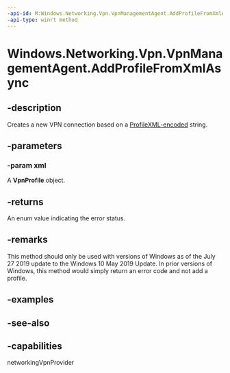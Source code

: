 ```yaml
---
-api-id: M:Windows.Networking.Vpn.VpnManagementAgent.AddProfileFromXmlAsync(System.String)
-api-type: winrt method
---
```


<!-- Method syntax
public Windows.Foundation.IAsyncOperation<Windows.Networking.Vpn.VpnManagementErrorStatus> AddProfileFromXmlAsync(System.String xml)
-->

# Windows.Networking.Vpn.VpnManagementAgent.AddProfileFromXmlAsync

## -description
Creates a new VPN connection based on a [ProfileXML-encoded](https://docs.microsoft.com/en-us/windows/client-management/mdm/vpnv2-profile-xsd) string.

## -parameters
### -param xml
A **VpnProfile** object.

## -returns
An enum value indicating the error status.

## -remarks
This method should only be used with versions of Windows as of the July 27 2019 update to the Windows 10 May 2019 Update. In prior versions of Windows, this method would simply return an error code and not add a profile.

## -examples

## -see-also


## -capabilities
networkingVpnProvider
